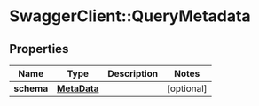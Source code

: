 # SwaggerClient::QueryMetadata

## Properties
Name | Type | Description | Notes
------------ | ------------- | ------------- | -------------
**schema** | [**MetaData**](MetaData.md) |  | [optional] 


